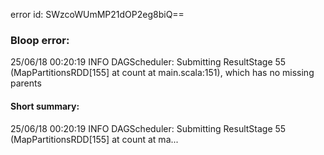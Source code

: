 error id: SWzcoWUmMP21dOP2eg8biQ==
### Bloop error:

25/06/18 00:20:19 INFO DAGScheduler: Submitting ResultStage 55 (MapPartitionsRDD[155] at count at main.scala:151), which has no missing parents
#### Short summary: 

25/06/18 00:20:19 INFO DAGScheduler: Submitting ResultStage 55 (MapPartitionsRDD[155] at count at ma...